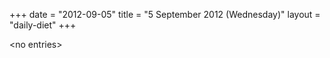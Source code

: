 +++
date = "2012-09-05"
title = "5 September 2012 (Wednesday)"
layout = "daily-diet"
+++

<p>&lt;no entries&gt;</p>